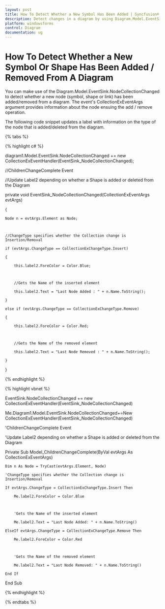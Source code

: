 ```yaml
---
layout: post
title: How To Detect Whether a New Symbol Has Been Added | Syncfusion®
description: Detect changes in a diagram by using Diagram.Model.EventSink.NodeCollectionChanged, which tracks node additions or removals with CollectionExEventArgs.
platform: windowsforms
control: Diagram
documentation: ug
---
```


# How To Detect Whether a New Symbol Or Shape Has Been Added / Removed From A Diagram

You can make use of the Diagram.Model.EventSink.NodeCollectionChanged to detect whether a new node (symbol, shape or link) has been added/removed from a diagram. The event's CollectionExEventArgs argument provides information about the node ensuing the add / remove operation.

The following code snippet updates a label with information on the type of the node that is added/deleted from the diagram.

{% tabs %}

{% highlight c# %}

diagram1.Model.EventSink.NodeCollectionChanged += new CollectionExEventHandler(EventSink_NodeCollectionChanged);

//ChildrenChangeComplete Event

//Update Label2 depending on whether a Shape is added or deleted from the Diagram

 private void EventSink_NodeCollectionChanged(CollectionExEventArgs evtArgs)

 {

	Node n = evtArgs.Element as Node;



	//ChangeType specifies whether the Collection change is Insertion/Removal

	if (evtArgs.ChangeType == CollectionExChangeType.Insert)

	{

		this.label2.ForeColor = Color.Blue;



		//Gets the Name of the inserted element

		this.label2.Text = "Last Node Added : " + n.Name.ToString();

	}

	else if (evtArgs.ChangeType == CollectionExChangeType.Remove)

	{

		this.label2.ForeColor = Color.Red;



		//Gets the Name of the removed element

		this.label2.Text = "Last Node Removed : " + n.Name.ToString();

	}

 }        

{% endhighlight %}

{% highlight vbnet %}

EventSink.NodeCollectionChanged += new CollectionExEventHandler(EventSink_NodeCollectionChanged)

Me.Diagram1.Model.EventSink.NodeCollectionChanged+=New CollectionExEventHandler(EventSink_NodeCollectionChanged)

 'ChildrenChangeComplete Event

 'Update Label2 depending on whether a Shape is added or deleted from the Diagram

 Private Sub Model_ChildrenChangeComplete(ByVal evtArgs As CollectionExEventArgs)

	Dim n As Node = TryCast(evtArgs.Element, Node)

	'ChangeType specifies whether the Collection change is Insertion/Removal

	If evtArgs.ChangeType = CollectionExChangeType.Insert Then

		Me.label2.ForeColor = Color.Blue



		'Gets the Name of the inserted element

		Me.label2.Text = "Last Node Added: " + n.Name.ToString()

	ElseIf evtArgs.ChangeType = CollectionExChangeType.Remove Then

		Me.label2.ForeColor = Color.Red



		'Gets the Name of the removed element

		Me.label2.Text = "Last Node Removed: " + n.Name.ToString()

	End If

End Sub

{% endhighlight %}

{% endtabs %}
